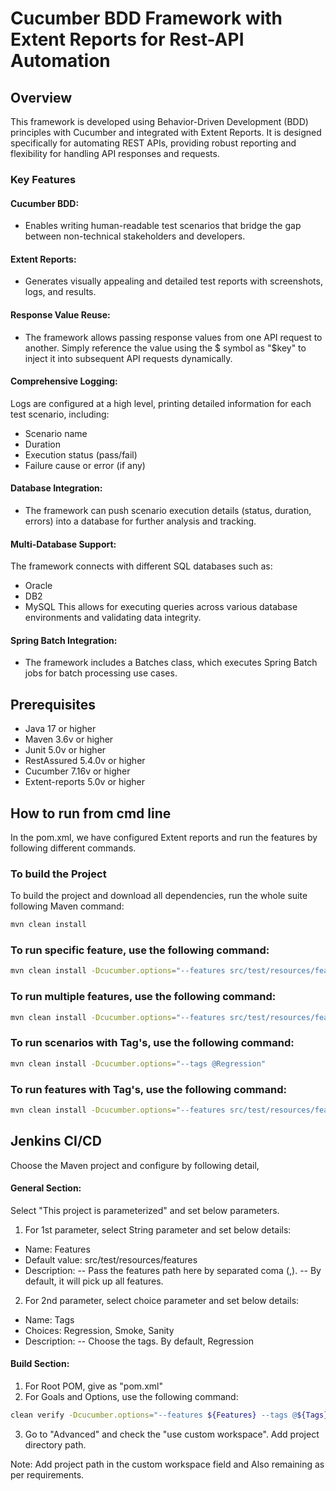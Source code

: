 # Cucumber BDD Framework with Extent Reports for Rest-API Automation

## Overview
  This framework is developed using Behavior-Driven Development (BDD) principles with Cucumber and integrated with Extent Reports. It is designed specifically for automating REST APIs, providing robust reporting and flexibility for handling API responses and requests.
### Key Features
#### Cucumber BDD:
- Enables writing human-readable test scenarios that bridge the gap between non-technical stakeholders and developers.
#### Extent Reports:
- Generates visually appealing and detailed test reports with screenshots, logs, and results.
#### Response Value Reuse:
- The framework allows passing response values from one API request to another. Simply reference the value using the $ symbol as "$key" to inject it into subsequent API requests dynamically.
#### Comprehensive Logging:
  Logs are configured at a high level, printing detailed information for each test scenario, including:
  - Scenario name
  - Duration
  - Execution status (pass/fail)
  - Failure cause or error (if any)
#### Database Integration:
- The framework can push scenario execution details (status, duration, errors) into a database for further analysis and tracking.
#### Multi-Database Support:
  The framework connects with different SQL databases such as:
  - Oracle
  - DB2
  - MySQL This allows for executing queries across various database environments and validating data integrity.
#### Spring Batch Integration:
- The framework includes a Batches class, which executes Spring Batch jobs for batch processing use cases.

## Prerequisites
- Java 17 or higher
- Maven 3.6v or higher
- Junit 5.0v or higher
- RestAssured 5.4.0v or higher
- Cucumber 7.16v or higher
- Extent-reports 5.0v or higher

## How to run from cmd line
In the pom.xml, we have configured Extent reports and run the features by following different commands.

### To build the Project
To build the project and download all dependencies, run the whole suite following Maven command:
```bash
mvn clean install
```

### To run specific feature, use the following command:
```bash
mvn clean install -Dcucumber.options="--features src/test/resources/features/GoogleAPI/placeValidations.feature"
```

### To run multiple features, use the following command:
```bash
mvn clean install -Dcucumber.options="--features src/test/resources/features/GoogleAPI/placeValidations.feature,src/test/resources/features/EcommerceAPI/EndtoEnd_E_commerce.feature"
```

### To run scenarios with Tag's, use the following command:
```bash
mvn clean install -Dcucumber.options="--tags @Regression"
```

### To run features with Tag's, use the following command:
```bash
mvn clean install -Dcucumber.options="--features src/test/resources/features/GoogleAPI/placeValidations.feature --tags @Regression"
```

## Jenkins CI/CD
Choose the Maven project and configure by following detail,
#### General Section:
 Select "This project is parameterized" and set below parameters.
1. For 1st parameter, select String parameter and set below details:
 - Name: Features
 - Default value: src/test/resources/features
 - Description: -- Pass the features path here by separated coma (,). -- By default, it will pick up all features.
2. For 2nd parameter, select choice parameter and set below details:
 - Name: Tags
 - Choices: Regression, Smoke, Sanity
 - Description: -- Choose the tags. By default, Regression
#### Build Section:
1. For Root POM, give as "pom.xml"
2. For Goals and Options, use the following command:
```bash
clean verify -Dcucumber.options="--features ${Features} --tags @${Tags}"
```
3. Go to "Advanced" and check the "use custom workspace". Add project directory path.

Note: Add project path in the custom workspace field and Also remaining as per requirements.
